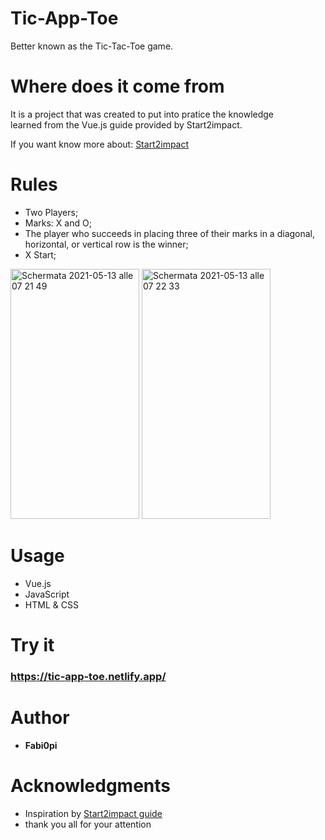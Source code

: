 
# Tic-App-Toe
Better known as the Tic-Tac-Toe game.

# Where does it come from
It is a project that was created to put into pratice the knowledge <br>
learned from the Vue.js guide provided by Start2impact.

If you want know more about: [Start2impact](http://start2impact.it/)

# Rules
 - Two Players;
 - Marks: X and O;
 - The player who succeeds in placing three of their marks in a diagonal, horizontal, or vertical row is the winner;
 - X Start;
 
<img width="206" height="400" alt="Schermata 2021-05-13 alle 07 21 49" src="https://user-images.githubusercontent.com/75267018/118081622-04c25400-b3bc-11eb-9a14-a3cdbf26e89b.png"> <img width="206" height="400" alt="Schermata 2021-05-13 alle 07 22 33" src="https://user-images.githubusercontent.com/75267018/118081625-05f38100-b3bc-11eb-94c4-73269ce4ca3c.png">

# Usage
- Vue.js
- JavaScript
- HTML & CSS

# Try it
### https://tic-app-toe.netlify.app/

# Author
* **Fabi0pi**

# Acknowledgments
* Inspiration by [Start2impact guide](http://start2impact.it/)
* thank you all for your attention
